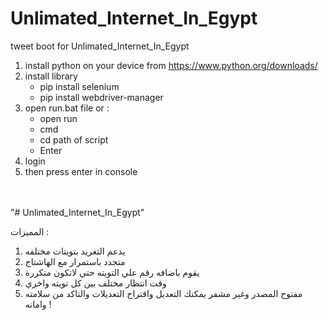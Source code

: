 # Unlimated_Internet_In_Egypt
tweet boot for Unlimated_Internet_In_Egypt

1. install python on your device from https://www.python.org/downloads/ <br>
2. install library <br>
	- pip install selenium <br>
	- pip install webdriver-manager <br>
3. open run.bat file or : <br>
	- open run <br>
	- cmd <br>
	- cd path of script <br>
	- Enter <br>
4. login  <br>
5. then press enter in console <br>
<br>
<br>
"# Unlimated_Internet_In_Egypt"  <br>

المميزات : <br>
1. يدعم التغريد بتويتات مختلفه <br>
2. متجدد باستمرار مع الهاشتاج <br>
3. يقوم باضافه رقم علي التويته حتي لاتكون متكررة <br>
4. وقت انتظار مختلف بين كل تويته واخري <br>
5. مفتوح المصدر وغير مشفر يمكنك التعديل واقتراح التعديلات والتاكد من سلامته وامانه ! <br>
